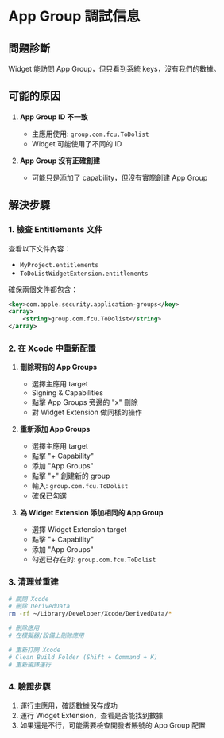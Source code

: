 # App Group 調試信息

## 問題診斷

Widget 能訪問 App Group，但只看到系統 keys，沒有我們的數據。

## 可能的原因

1. **App Group ID 不一致**
   - 主應用使用: `group.com.fcu.ToDolist`
   - Widget 可能使用了不同的 ID

2. **App Group 沒有正確創建**
   - 可能只是添加了 capability，但沒有實際創建 App Group

## 解決步驟

### 1. 檢查 Entitlements 文件

查看以下文件內容：
- `MyProject.entitlements`
- `ToDoListWidgetExtension.entitlements`

確保兩個文件都包含：
```xml
<key>com.apple.security.application-groups</key>
<array>
    <string>group.com.fcu.ToDolist</string>
</array>
```

### 2. 在 Xcode 中重新配置

1. **刪除現有的 App Groups**
   - 選擇主應用 target
   - Signing & Capabilities
   - 點擊 App Groups 旁邊的 "x" 刪除
   - 對 Widget Extension 做同樣的操作

2. **重新添加 App Groups**
   - 選擇主應用 target
   - 點擊 "+ Capability"
   - 添加 "App Groups"
   - 點擊 "+" 創建新的 group
   - 輸入: `group.com.fcu.ToDolist`
   - 確保已勾選

3. **為 Widget Extension 添加相同的 App Group**
   - 選擇 Widget Extension target
   - 點擊 "+ Capability"
   - 添加 "App Groups"
   - 勾選已存在的: `group.com.fcu.ToDolist`

### 3. 清理並重建

```bash
# 關閉 Xcode
# 刪除 DerivedData
rm -rf ~/Library/Developer/Xcode/DerivedData/*

# 刪除應用
# 在模擬器/設備上刪除應用

# 重新打開 Xcode
# Clean Build Folder (Shift + Command + K)
# 重新編譯運行
```

### 4. 驗證步驟

1. 運行主應用，確認數據保存成功
2. 運行 Widget Extension，查看是否能找到數據
3. 如果還是不行，可能需要檢查開發者賬號的 App Group 配置